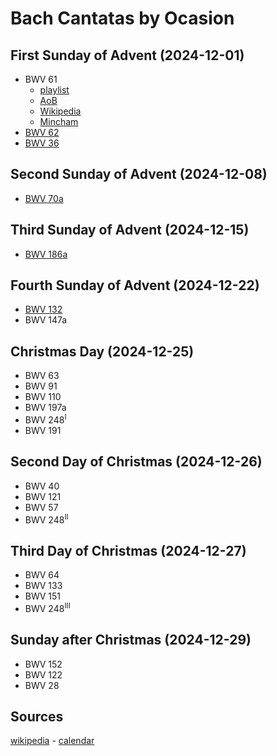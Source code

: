 # Bach Cantatas by Ocasion

## First Sunday of Advent (2024-12-01)

- BWV 61
  - [playlist](https://classical.music.apple.com/ro/playlist/pl.u-JPAZlW2CX5mmG9)
  - [AoB](https://www.bachvereniging.nl/en/bwv/bwv-61)
  - [Wikipedia](https://en.wikipedia.org/wiki/Nun_komm,_der_Heiden_Heiland,_BWV_61)
  - [Mincham](https://www.jsbachcantatas.com/documents/chapter-29-bwv-61/)
- [BWV 62](https://classical.music.apple.com/ro/playlist/pl.u-aZb0oxZC94NNoA)
- [BWV 36](https://classical.music.apple.com/ro/playlist/pl.u-11zB7agSxmAAby)

## Second Sunday of Advent (2024-12-08)

- [BWV 70a](https://music.apple.com/ro/playlist/bwv-70a/pl.u-76oNrAys4zkkGy?l=ro)

## Third Sunday of Advent (2024-12-15)

- [BWV 186a](https://music.apple.com/ro/playlist/bwv-186a/pl.u-aZb0oAxC94NNoA)

## Fourth Sunday of Advent (2024-12-22)

- [BWV 132](https://classical.music.apple.com/ro/playlist/pl.u-11zB72ouxmAAby)
- BWV 147a

## Christmas Day (2024-12-25)

- BWV 63
- BWV 91
- BWV 110
- BWV 197a
- BWV 248<sup>I</sup>
- BWV 191

## Second Day of Christmas (2024-12-26)

- BWV 40
- BWV 121
- BWV 57
- BWV 248<sup>II</sup>

## Third Day of Christmas (2024-12-27)

- BWV 64
- BWV 133
- BWV 151
- BWV 248<sup>III</sup>

## Sunday after Christmas (2024-12-29)

- BWV 152
- BWV 122
- BWV 28

## Sources

[wikipedia](https://en.wikipedia.org/wiki/Church_cantata_(Bach)) - [calendar](https://files.lcms.org/file/preview/2024-25-three-year-series-c-calendar-pdf)
